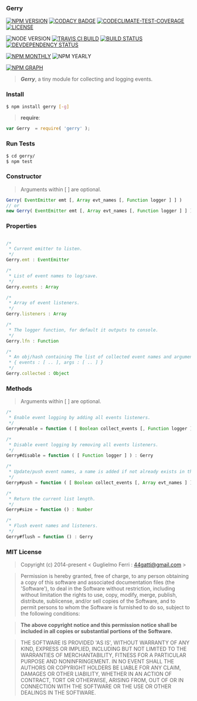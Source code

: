 ### Gerry

[![NPM VERSION](http://img.shields.io/npm/v/gerry.svg?style=flat)](https://www.npmjs.org/package/gerry)
[![CODACY BADGE](https://img.shields.io/codacy/b18ed7d95b0a4707a0ff7b88b30d3def.svg?style=flat)](https://www.codacy.com/public/44gatti/gerry)
[![CODECLIMATE-TEST-COVERAGE](https://img.shields.io/codeclimate/coverage/github/rootslab/gerry.svg?style=flat)](https://codeclimate.com/github/rootslab/gerry)
[![LICENSE](http://img.shields.io/badge/license-MIT-blue.svg?style=flat)](https://github.com/rootslab/gerry#mit-license)

![NODE VERSION](https://img.shields.io/node/v/gerry.svg)
[![TRAVIS CI BUILD](http://img.shields.io/travis/rootslab/gerry.svg?style=flat)](http://travis-ci.org/rootslab/gerry)
[![BUILD STATUS](http://img.shields.io/david/rootslab/gerry.svg?style=flat)](https://david-dm.org/rootslab/gerry)
[![DEVDEPENDENCY STATUS](http://img.shields.io/david/dev/rootslab/gerry.svg?style=flat)](https://david-dm.org/rootslab/gerry#info=devDependencies)

[![NPM MONTHLY](http://img.shields.io/npm/dm/gerry.svg?style=flat)](http://npm-stat.com/charts.html?package=gerry)
![NPM YEARLY](https://img.shields.io/npm/dy/gerry.svg)

[![NPM GRAPH](https://nodei.co/npm/gerry.png?downloads=true&downloadRank=true&stars=true)](https://nodei.co/npm/gerry/)

> **_Gerry_**, a tiny module for collecting and logging events.

### Install

```bash
$ npm install gerry [-g]
```

> __require__:

```javascript
var Gerry  = require( 'gerry' );
```

### Run Tests

```bash
$ cd gerry/
$ npm test
```

### Constructor

> Arguments within [ ] are optional.

```javascript
Gerry( EventEmitter emt [, Array evt_names [, Function logger ] ] )
// or
new Gerry( EventEmitter emt [, Array evt_names [, Function logger ] ] )
```

### Properties

```javascript

/*
 * Current emitter to listen.
 */
Gerry.emt : EventEmitter

/*
 * List of event names to log/save.
 */
Gerry.events : Array

/*
 * Array of event listeners.
 */
Gerry.listeners : Array

/*
 * The logger function, for default it outputs to console.
 */
Gerry.lfn : Function

/*
 * An obj/hash containing The list of collected event names and arguments.
 * { events : [ .. ], args : [ .. ] }
 */
Gerry.collected : Object
```

### Methods

> Arguments within [ ] are optional.

```javascript
/*
 * Enable event logging by adding all events listeners.
 */
Gerry#enable = function ( [ Boolean collect_events [, Function logger ] ] ) : Gerry

/*
 * Disable event logging by removing all events listeners.
 */
Gerry#disable = function ( [ Function logger ] ) : Gerry

/*
 * Update/push event names, a name is added if not already exists in the list.
 */
Gerry#push = function ( [ Boolean collect_events [, Array evt_names ] ] ) : Number

/*
 * Return the current list length.
 */
Gerry#size = function () : Number

/*
 * Flush event names and listeners.
 */
Gerry#flush = function () : Gerry
```

### MIT License

> Copyright (c) 2014-present &lt; Guglielmo Ferri : 44gatti@gmail.com &gt;

> Permission is hereby granted, free of charge, to any person obtaining
> a copy of this software and associated documentation files (the
> 'Software'), to deal in the Software without restriction, including
> without limitation the rights to use, copy, modify, merge, publish,
> distribute, sublicense, and/or sell copies of the Software, and to
> permit persons to whom the Software is furnished to do so, subject to
> the following conditions:

> __The above copyright notice and this permission notice shall be
> included in all copies or substantial portions of the Software.__

> THE SOFTWARE IS PROVIDED 'AS IS', WITHOUT WARRANTY OF ANY KIND,
> EXPRESS OR IMPLIED, INCLUDING BUT NOT LIMITED TO THE WARRANTIES OF
> MERCHANTABILITY, FITNESS FOR A PARTICULAR PURPOSE AND NONINFRINGEMENT.
> IN NO EVENT SHALL THE AUTHORS OR COPYRIGHT HOLDERS BE LIABLE FOR ANY
> CLAIM, DAMAGES OR OTHER LIABILITY, WHETHER IN AN ACTION OF CONTRACT,
> TORT OR OTHERWISE, ARISING FROM, OUT OF OR IN CONNECTION WITH THE
> SOFTWARE OR THE USE OR OTHER DEALINGS IN THE SOFTWARE.
